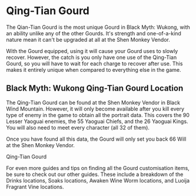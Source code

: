 # Qing-Tian Gourd

The Qian-Tian Gourd is the most unique Gourd in Black Myth: Wukong, with an ability unlike any of the other Gourds. It's strength and one-of-a-kind nature mean it can't be upgraded at all at the Shen Monkey Vendor. 

With the Gourd equipped, using it will cause your Gourd uses to slowly recover. However, the catch is you only have one use of the Qing-Tian Gourd, so you will have to wait for each charge to recover after use. This makes it entirely unique when compared to everything else in the game. 

## Black Myth: Wukong Qing-Tian Gourd Location

The Qing-Tian Gourd can be found at the Shen Monkey Vendor in Black Wind Mountain. However, it will only become available after you kill every type of enemy in the game to obtain all the portrait data. This covers the 90 Lesser Yaoguai enemies, the 55 Yaoguai Chiefs, and the 26 Yaoguai Kings. You will also need to meet every character (all 32 of them). 

Once you have found all this data, the Gourd will only set you back 66 Will at the Shen Monkey Vendor. 

Qing-Tian Gourd

For even more guides and tips on finding all the Gourd customisation items, be sure to check out our other guides. These include a breakdown of the Drinks locations, Soaks locations, Awaken Wine Worm locations, and Luoija Fragrant Vine locations.